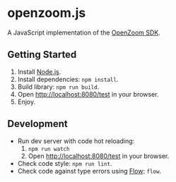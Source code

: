 # openzoom.js

A JavaScript implementation of the [OpenZoom SDK][].

## Getting Started

1. Install [Node.js][].
2. Install dependencies: `npm install`.
3. Build library: `npm run build`.
4. Open <http://localhost:8080/test> in your browser.
5. Enjoy.

## Development

- Run dev server with code hot reloading:
    1.   `npm run watch`
    2.   Open <http://localhost:8080/test> in your browser.
- Check code style: `npm run lint`.
- Check code against type errors using [Flow][]: `flow`.


[Flow]: http://flowtype.org/
[Node.js]: http://nodejs.org/
[OpenZoom SDK]: https://github.com/openzoom/sdk/
